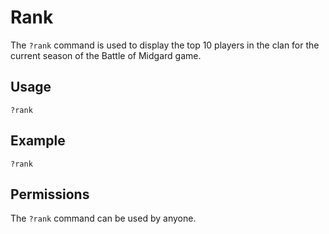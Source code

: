 # Rank

The `?rank` command is used to display the top 10 players in the clan for the current season of the Battle of Midgard game.

## Usage

`?rank`

## Example

`?rank`

## Permissions

The `?rank` command can be used by anyone.